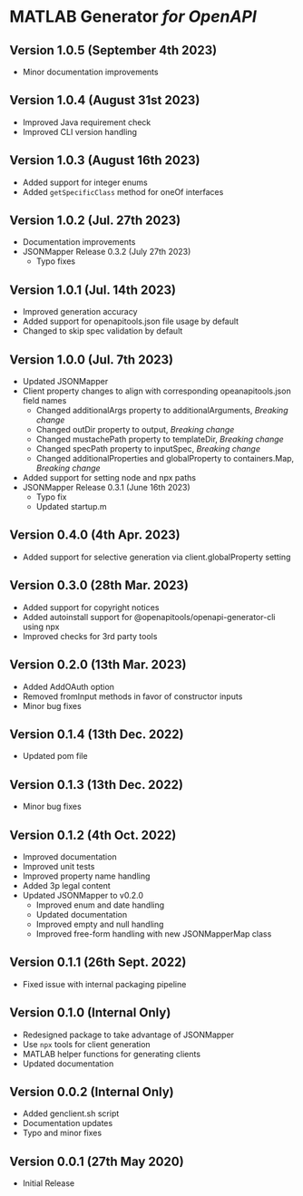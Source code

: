 # MATLAB Generator *for OpenAPI*

## Version 1.0.5 (September 4th 2023)

* Minor documentation improvements

## Version 1.0.4 (August 31st 2023)

* Improved Java requirement check
* Improved CLI version handling

## Version 1.0.3 (August 16th 2023)

* Added support for integer enums
* Added `getSpecificClass` method for oneOf interfaces

## Version 1.0.2 (Jul. 27th 2023)

* Documentation improvements
* JSONMapper Release 0.3.2 (July 27th 2023)
  * Typo fixes

## Version 1.0.1 (Jul. 14th 2023)

* Improved generation accuracy
* Added support for openapitools.json file usage by default
* Changed to skip spec validation by default

## Version 1.0.0 (Jul. 7th 2023)

* Updated JSONMapper
* Client property changes to align with corresponding opeanapitools.json field names
  * Changed additionalArgs property to additionalArguments, *Breaking change*
  * Changed outDir property to output, *Breaking change*
  * Changed mustachePath property to templateDir, *Breaking change*
  * Changed specPath property to inputSpec, *Breaking change*
  * Changed additionalProperties and globalProperty to containers.Map, *Breaking change*
* Added support for setting node and npx paths
* JSONMapper Release 0.3.1 (June 16th 2023)
  * Typo fix
  * Updated startup.m

## Version 0.4.0 (4th Apr. 2023)

* Added support for selective generation via client.globalProperty setting

## Version 0.3.0 (28th Mar. 2023)

* Added support for copyright notices
* Added autoinstall support for @openapitools/openapi-generator-cli using npx
* Improved checks for 3rd party tools

## Version 0.2.0 (13th Mar. 2023)

* Added AddOAuth option
* Removed fromInput methods in favor of constructor inputs
* Minor bug fixes

## Version 0.1.4 (13th Dec. 2022)

* Updated pom file

## Version 0.1.3 (13th Dec. 2022)

* Minor bug fixes

## Version 0.1.2 (4th Oct. 2022)

* Improved documentation
* Improved unit tests
* Improved property name handling
* Added 3p legal content
* Updated JSONMapper to v0.2.0
  * Improved enum and date handling
  * Updated documentation
  * Improved empty and null handling
  * Improved free-form handling with new JSONMapperMap class

## Version 0.1.1 (26th Sept. 2022)

* Fixed issue with internal packaging pipeline

## Version 0.1.0 (Internal Only)

* Redesigned package to take advantage of JSONMapper
* Use `npx` tools for client generation
* MATLAB helper functions for generating clients
* Updated documentation

## Version 0.0.2 (Internal Only)

* Added genclient.sh script
* Documentation updates
* Typo and minor fixes

## Version 0.0.1 (27th May 2020)

* Initial Release

[//]: #  (Copyright 2022-2023 The MathWorks, Inc.)
